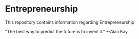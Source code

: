 # Entrepreneurship
This repository contains information regarding Entrepreneurship

"The best way to predict the future is to invent it."  --Alan Kay
